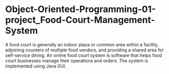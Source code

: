 # Object-Oriented-Programming-01-project_Food-Court-Management-System
A food court is generally an indoor plaza or common area within a facility, adjoining counters of multiple food vendors, and providing a shared area for self-service dining. An online food court system is software that helps food court businesses manage their operations and orders. The system is implemented using Java GUI.
